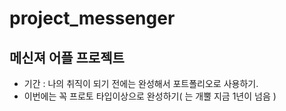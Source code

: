 # project_messenger
## 메신져 어플 프로젝트

- 기간 : 나의 취직이 되기 전에는 완성해서 포트폴리오로 사용하기.
- 이번에는 꼭 프로토 타입이상으로 완성하기( 는 개뿔 지금 1년이 넘음 )
